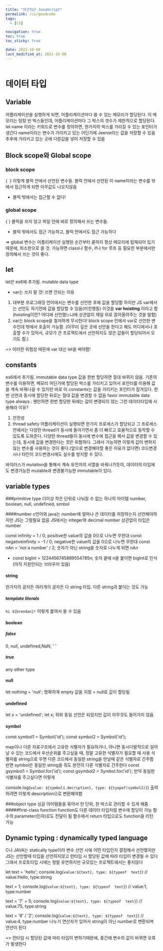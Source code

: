 ```yaml
---
title: "차근차근 JavaScript"
permalink: /cs/goodcode
tags:
  - [CS]

navigation: true
toc: true
toc_sticky: true

date: 2021-10-08
last_modified_at: 2021-10-08
---
```


![]()

# 데이터 타입

## Variable
어플리케이션을 실행하게 되면, 어플리케이션마다 쓸 수 있는 메모리가 할당된다.
이 메모리는 텅텅 빈 박스들인데, 어플리케이션마다 그 박스의 갯수가 제한적으로 할당된다.
let name 이라는 키워드로 변수를 정의하면, 한가지의 박스를 가리킬 수 있는 포인터가 생긴다
name이라는 변수가 가리키고 있는 어딘가에 Jeenie라는 값을 저장할 수 있음
추후에 가리키고 있는 곳에 다른값을 넣어 저장할 수 있음 
## Block scope와 Global scope 

### block scope
{  } 이렇게 블럭 안에서 선언된 변수들.
블럭 안에서 선언된 이 name이라는 변수를 밖에서 접근하게 되면 아무값도 나오지않음
- 블럭 밖에서는 접근할 수 없다! 

### global scope
{ } 블럭을 쓰지 않고 파일 안에 바로 정의해서 쓰는 변수들.
- 블럭 밖에서도 접근 가능하고, 블럭 안에서도 접근 가능하다 

=> global 변수는 어플리케이션 실행된 순간부터 끝까지 항상 메모리에 탑재되어 있기 때문에, 최소한으로 쓸 것.
가능하면 class나 함수, if나 for 루프 등 필요한 부분에서만 정의해서 쓰는 것이 좋다. 

## let
let은 es6에 추가됨. mutable data type
* var는 쓰지 말 것!
쓰면 안되는 이유
1. 대부분 프로그래밍 언어에서는 변수를 선언한 후에 값을 할당함
하지만 JS var에서는 선언도 하기전에 값을 할당할 수 있음(미친행동)
이것을 <b>var hoisting</b> 이라고 함
(hoisting이란? 어디에 선언했느냐에 상관없이 제일 위로 끌어올려주는 것을 말함)
2. var는 block scope을 철저하게 무시한다!
block scope 안에서 var로 선언한 변수인데 밖에서 호출이 가능함.
(아무리 깊은 곳에 선언을 한다고 해도 어디에서나 호출할 수가 있어서, 규모가 큰 프로젝트에서 선언하지도 않은 값들이 할당되어서 오기도 함.) 

=> 이러한 위험성 때문에 var 대신 let을 써야함! 

## constants
es6에서 추가됨. immutable data type
값을 한번 할당하면 절대 바뀌지 않음.
기존의 변수를 이용하면, 메모리 어딘가에 할당된 박스를 가리키고 있어서 포인터를 이용해 값을 계속 바꿔나갈 수 있지만
바로 이 constants는 값을 가리키는 포인터가 잠겨있다. 한번 선언과 동시에 할당한 뒤로는 절대 값을 변경할 수 없음
favor immutable data type always
: 웬만하면 한번 할당한 뒤에는 값이 변경되지 않는 그런 데이터타입에 사용해라
이유?
1. 안전성
2. thread safety
어플리케이션이 실행되면 한가지 프로세스가 할당되고 그 프로세스 안에서는 다양한 thread가 동시에 돌아가면서 좀 더 빠르고 효율적으로 동작할 수 있도록 도와준다. 다양한 thread들이 동시에 변수에 접근을 해서 값을 변경할 수 있는데, 동시에 값을  변경한다는 것은 위험하다.
그래서 가능하면 이렇게 값이 변하지 않는 변수를 사용하는 것이 좋다.(앞으로 변경해야할 좋은 이유가 없다면)
코드변경시나 타인이 코드변경시에도 실수를 방지할 수 있다.

바이러스가 mutation을 통해서 계속 유전자의 서열을 바꿔나가듯이,
데이터의 타입에도 변경가능한 mutable과 변경불가능한 immutable이 있다.
## variable types
###primitive type 더이상 작은 단위로 나눠질 수 없는 하나의 아이템
number, boolean, null, undefined, simbol

####number
c언어와 java는 number에 얼마나 큰 데이터를 저장하는지 선언해야하지만 JS는 그럴필요 없음
JS에서는 integer와 decimal number 상관없이 타입은 number

const infinity = 1 / 0;
positive한 value의 값을 0으로 나누면 무한대
const negativeinfinity = -1 / 0;
negative한 value의 값을 0으로 나누면 무한대
const nAn = 'not a number' / 2;
숫자가 아닌 string을 숫자로 나누게 되면 nAn

* const bigInt = 1224456745889554785n;
숫자 끝에 n을 붙이면 bigInt로 인식(아직 지원안되는 브라우저 있음)

#### string
한가지의 글자든 여러개의 글자든 다 string 타입.
다른 string과 붙이는 것도 가능
##### template literals
`hi ${brendan}!` 이렇게 붙여서 쓸 수 있음

#### boolean
##### false
0, null, undefined,NaN, ' '
##### true
any other type

#### null
let nothing = 'null';
명확하게 empty 값을 지정 = null로 값이 할당됨

#### undefined
let x = 'undefined';
let x; 위와 동일
선언은 되었지만 값이 아무것도 들어가지 않음

#### symbol
const symbol1 = Symbol('id');
const symbol2 = Symbol('id');

map이나 다른 자료구조에서 고유한 식별자가 필요하거나, 아니면 동시다발적으로 일어날 수 있는 코드에서 우선순위를 주고싶을 때, 정말 고유한 식별자가 필요할 때 사용
식별자를 string으로 두면 다른 코드에서 동일한 string을 만날때 같은 식별자로 간주함
반면 symbol은 동일한 string을 줘도 완전히 다른 식별자로 간주한다
const gsymbol1 = Symbol.for('id');
const gsymbol2 = Symbol.for('id');
만약 동일한 식별자를 주고싶다면 이렇게

console.log(`value: ${symbol1.decription}, type: ${tyopof(symbol2)}`)
출력하려면 이렇게 description으로 변환해야함





###object type
싱글 아이템들을 묶어서 한 단위, 한 박스로 관리할 수 있게 해줌
#####first-class function
function도 다른 데이터 타입처럼 변수에 할당이 가능
함수의 parameter(인자)로도 전달이 됨
함수에서 return 타입으로도 function을 리턴 가능

## Dynamic typing : dynamically typed language
C나 JAVA는 statically type이라 변수 선언 시에 어떤 타입인지 결정해서 선언했지만
JS는 선언할때 타입을 선언하지않고 런타임 시 할당된 값에 따라 타입이 변경될 수 있다
그래서 프로토타입 시에는 정말 유연하지만 규모있는 프로젝트에서는 좋지않다

let text = 'hello';
console.log(`value:${text}, type: ${typeof  text}`) // value:Hello, type:string

text = 1;
console.log(`value:${text}, type: ${typeof  text}`) // value:1, type:number

text = '7' + 5;
console.log(`value:${text}, type: ${typeof  text}`) // value:75, type:string

text = '8' / '2';
console.log(`value:${text}, type: ${typeof  text}`) // value:4, type:number
나누기 연산자가 있어서 string이 아닌 number로 변환되며 연산이 된다

=> 런타임 시 할당된 값에 따라 타입이 변하기때문에, 중간에 변수의 값이 바뀌면 오류가 발생한다 